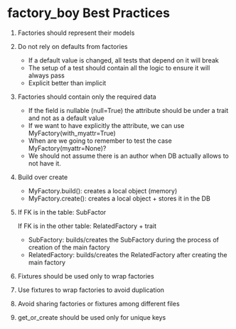 # factory_boy Best Practices

1. Factories should represent their models

1. Do not rely on defaults from factories

    * If a default value is changed, all tests that depend on it will break
    * The setup of a test should contain all the logic to ensure it will always pass
    * Explicit better than implicit

1. Factories should contain only the required data

    * If the field is nullable (null=True) the attribute should be under a trait 
    and not as a default value
    * If we want to have explicitly the attribute, we can use MyFactory(with_myattr=True)
    * When are we going to remember to test the case MyFactory(myattr=None)?
    * We should not assume there is an author when DB actually allows to not have it.

1. Build over create

    * MyFactory.build(): creates a local object (memory)
    * MyFactory.create(): creates a local object + stores it in the DB

1. If FK is in the table: SubFactor

   If FK is in the other table: RelatedFactory + trait


    * SubFactory: builds/creates the SubFactory during the process of creation of the main factory
    * RelatedFactory: builds/creates the RelatedFactory after creating the main factory

1. Fixtures should be used only to wrap factories

1. Use fixtures to wrap factories to avoid duplication

1. Avoid sharing factories or fixtures among different files

1. get_or_create should be used only for unique keys
